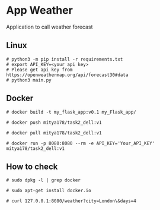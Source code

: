 

# App Weather
Application to call weather forecast

## Linux
```
# python3 -m pip install -r requirements.txt
# export API_KEY=<your api key>
# Please get api key from https://openweathermap.org/api/forecast30#data
# python3 main.py
```

## Docker
```
# docker build -t my_flask_app:v0.1 my_Flask_app/

# docker push mitya178/task2_dell:v1

# docker pull mitya178/task2_dell:v1

# docker run -p 8080:8080 --rm -e API_KEY='Your_API_KEY' mitya178/task2_dell:v1
```

## How to check
```
# sudo dpkg -l | grep docker

# sudo apt-get install docker.io

# curl 127.0.0.1:8080/weather?city=London\&days=4
```

